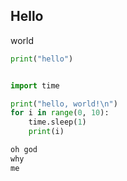 ## Hello
world

```python
print("hello")
```

```python

import time

print("hello, world!\n")
for i in range(0, 10):
    time.sleep(1)
    print(i)
```

```c
oh god
why
me
```
